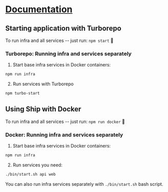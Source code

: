 # [Documentation](https://ship.paralect.com/docs/intro)

## Starting application with Turborepo

To run infra and all services -- just run: `npm start` 🚀

### Turborepo: Running infra and services separately

1. Start base infra services in Docker containers:

```bash
npm run infra
```

2. Run services with Turborepo

```bash
npm turbo-start
```

## Using Ship with Docker

To run infra and all services -- just run: `npm run docker` 🚀

### Docker: Running infra and services separately

1. Start base infra services in Docker containers:

```bash
npm run infra
```


2. Run services you need:

```bash
./bin/start.sh api web
```

You can also run infra services separately with `./bin/start.sh` bash script.
